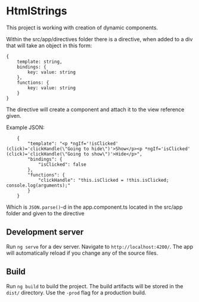# HtmlStrings

This project is working with creation of dynamic components. 

Within the src/app/directives folder there is a directive, when added to a div that will take an object in this form:

```
{
    template: string,
    bindings: {
        key: value: string
    },
    functions: {
        key: value: string
    }
}
```
The directive will create a component and attach it to the view reference given.

Example JSON: 
```
    {
        "template": "<p *ngIf='!isClicked' (click)='clickHandle(\"Going to hide\")'>Show</p><p *ngIf='isClicked' (click)='clickHandle(\"Going to show\")'>Hide</p>",
        "bindings": {
            "isClicked": false
        },
        "functions": {
            "clickHandle": "this.isClicked = !this.isClicked;  console.log(arguments);"
        }
    }   
```
Which is  `JSON.parse()`-d in the app.component.ts located in the src/app folder and given to the directive

## Development server
Run `ng serve` for a dev server. Navigate to `http://localhost:4200/`. The app will automatically reload if you change any of the source files.

## Build

Run `ng build` to build the project. The build artifacts will be stored in the `dist/` directory. Use the `-prod` flag for a production build.
